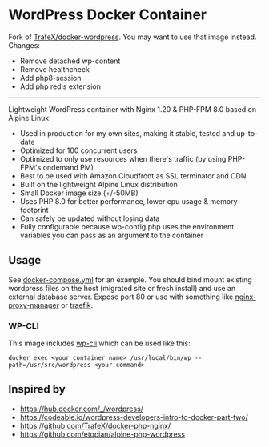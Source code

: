 # WordPress Docker Container

Fork of [TrafeX/docker-wordpress](https://github.com/TrafeX/docker-wordpress). You may want to use that image instead. Changes:

- Remove detached wp-content
- Remove healthcheck
- Add php8-session
- Add php redis extension

<hr>

Lightweight WordPress container with Nginx 1.20 & PHP-FPM 8.0 based on Alpine Linux.

- Used in production for my own sites, making it stable, tested and up-to-date
- Optimized for 100 concurrent users
- Optimized to only use resources when there's traffic (by using PHP-FPM's ondemand PM)
- Best to be used with Amazon Cloudfront as SSL terminator and CDN
- Built on the lightweight Alpine Linux distribution
- Small Docker image size (+/-50MB)
- Uses PHP 8.0 for better performance, lower cpu usage & memory footprint
- Can safely be updated without losing data
- Fully configurable because wp-config.php uses the environment variables you can pass as an argument to the container

## Usage

See [docker-compose.yml](docker-compose.yml) for an example. You should bind mount existing wordpress files on the host (migrated site or fresh install) and use an external database server. Expose port 80 or use with something like [nginx-proxy-manager](https://github.com/jc21/nginx-proxy-manager) or [traefik](https://github.com/traefik/traefik).

### WP-CLI

This image includes [wp-cli](https://wp-cli.org/) which can be used like this:

    docker exec <your container name> /usr/local/bin/wp --path=/usr/src/wordpress <your command>

## Inspired by

- https://hub.docker.com/_/wordpress/
- https://codeable.io/wordpress-developers-intro-to-docker-part-two/
- https://github.com/TrafeX/docker-php-nginx/
- https://github.com/etopian/alpine-php-wordpress
